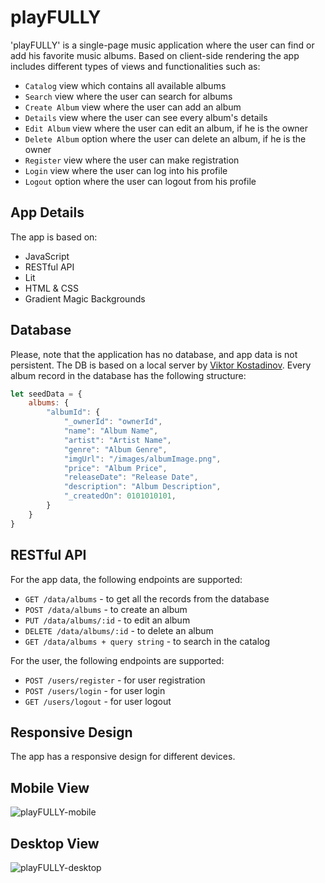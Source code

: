 # playFULLY

'playFULLY' is a single-page music application where the user can find or add his favorite music albums. Based on client-side rendering the app includes different types of views and functionalities such as:

- `Catalog` view which contains all available albums
- `Search` view where the user can search for albums
- `Create Album` view where the user can add an album
- `Details` view where the user can see every album's details
- `Edit Album` view where the user can edit an album, if he is the owner
- `Delete Album` option where the user can delete an album, if he is the owner
- `Register` view where the user can make registration
- `Login` view where the user can log into his profile
- `Logout` option where the user can logout from his profile

## App Details

The app is based on:

- JavaScript
- RESTful API
- Lit
- HTML & CSS
- Gradient Magic Backgrounds

## Database

Please, note that the application has no database, and app data is not persistent. The DB is based on a local server by [Viktor Kostadinov](https://github.com/viktorpts). Every album record in the database has the following structure:

```javascript
let seedData = {
    albums: {
        "albumId": {
            "_ownerId": "ownerId",
            "name": "Album Name",
            "artist": "Artist Name",
            "genre": "Album Genre",
            "imgUrl": "/images/albumImage.png",
            "price": "Album Price",
            "releaseDate": "Release Date",
            "description": "Album Description",
            "_createdOn": 0101010101,
        }
    }
}
```

## RESTful API

For the app data, the following endpoints are supported:

- `GET /data/albums` - to get all the records from the database
- `POST /data/albums` - to create an album
- `PUT /data/albums/:id` - to edit an album
- `DELETE /data/albums/:id` - to delete an album
- `GET /data/albums + query string` - to search in the catalog

For the user, the following endpoints are supported:

- `POST /users/register` - for user registration
- `POST /users/login` - for user login
- `GET /users/logout` - for user logout

## Responsive Design

The app has a responsive design for different devices.

## Mobile View

![playFULLY-mobile](https://github.com/yopopova/playFULLY/assets/59256039/9bdd3446-0e32-4f7b-838c-686066c79206)

## Desktop View

![playFULLY-desktop](https://github.com/yopopova/playFULLY/assets/59256039/37e464a4-bead-4536-836e-6a24456cfe83)